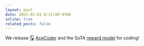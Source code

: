 ```yaml
---
layout: post
date: 2025-02-03 8:11:00-0700
inline: true
related_posts: false
---
```


We release 🂡 [AceCoder](https://tiger-ai-lab.github.io/AceCoder/) and the SoTA [reward model](https://huggingface.co/TIGER-Lab/AceCodeRM-7B) for coding!